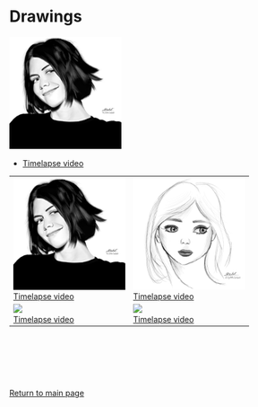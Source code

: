 # Drawings

<img src="./images/Drawings/LaurenCohanPortrait.PNG" width = "200"></td>

* [Timelapse video](./images/Drawings/)


<table>
  <tbody>
    <tr>
      <td><img src="./images/Drawings/LaurenCohanPortrait.PNG" width = "200">
      <br><a href="./images/Drawings/">Timelapse video</a></td>
      <td><img src="./images/Drawings/GirlQuickSketch.PNG" width = "200">
      <br><a href="./images/Drawings/">Timelapse video</a></td>
    </tr>
    <tr>
      <td><img src="./images/Drawings/LindseyStirlingPortrait.PNG" width = "200">
      <br><a href="./images/Drawings/">Timelapse video</a></td>
      <td><img src="./images/Drawings/TheNightKingPortrait.PNG" width = "200">
      <br><a href="TNKWithAudio_Cropped.mp4">Timelapse video</a></td>
    </tr>
    
  </tbody>
</table>

<br><br>















<br><br>

[Return to main page](./index.md)